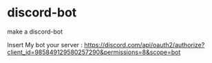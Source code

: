 # discord-bot
make a discord-bot

Insert My bot your server : https://discord.com/api/oauth2/authorize?client_id=985849129580257290&permissions=8&scope=bot
